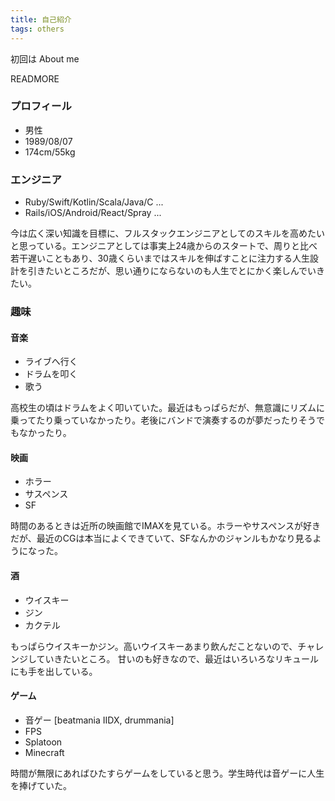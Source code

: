 ```yaml
---
title: 自己紹介
tags: others
---
```


初回は About me

READMORE


### プロフィール
- 男性
- 1989/08/07
- 174cm/55kg

### エンジニア
- Ruby/Swift/Kotlin/Scala/Java/C ...
- Rails/iOS/Android/React/Spray ...

今は広く深い知識を目標に、フルスタックエンジニアとしてのスキルを高めたいと思っている。エンジニアとしては事実上24歳からのスタートで、周りと比べ若干遅いこともあり、30歳くらいまではスキルを伸ばすことに注力する人生設計を引きたいところだが、思い通りにならないのも人生でとにかく楽しんでいきたい。

### 趣味

#### 音楽
- ライブへ行く
- ドラムを叩く
- 歌う

高校生の頃はドラムをよく叩いていた。最近はもっぱらだが、無意識にリズムに乗ってたり乗っていなかったり。老後にバンドで演奏するのが夢だったりそうでもなかったり。

#### 映画
- ホラー
- サスペンス
- SF

時間のあるときは近所の映画館でIMAXを見ている。ホラーやサスペンスが好きだが、最近のCGは本当によくできていて、SFなんかのジャンルもかなり見るようになった。

#### 酒
- ウイスキー
- ジン
- カクテル

もっぱらウイスキーかジン。高いウイスキーあまり飲んだことないので、チャレンジしていきたいところ。
甘いのも好きなので、最近はいろいろなリキュールにも手を出している。

#### ゲーム
- 音ゲー [beatmania IIDX, drummania]
- FPS
- Splatoon
- Minecraft

時間が無限にあればひたすらゲームをしていると思う。学生時代は音ゲーに人生を捧げていた。
